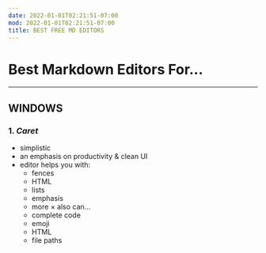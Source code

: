 ```yaml
---
date: 2022-01-01T02:21:51-07:00
mod: 2022-01-01T02:21:51-07:00
title: BEST FREE MD EDITORS
---
```


# Best Markdown Editors For...
>
>
>

___

## WINDOWS
### 1. **_Caret_**
- simplistic
- an emphasis on productivity & clean UI
- editor helps you with:
     - fences
     - HTML
     - lists
     - emphasis
     - more
 × also can...
     - complete code
     - emoji
     - HTML
     - file paths

